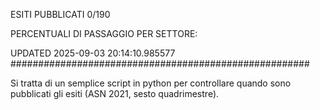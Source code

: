 ESITI PUBBLICATI 0/190 

PERCENTUALI DI PASSAGGIO PER SETTORE:

UPDATED 2025-09-03 20:14:10.985577
###################################################### 

Si tratta di un semplice script in python per controllare quando sono pubblicati gli esiti (ASN 2021, sesto quadrimestre).

